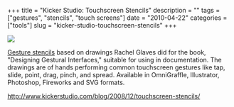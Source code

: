 +++
title = "Kicker Studio: Touchscreen Stencils"
description = ""
tags = ["gestures", "stencils", "touch screens"]
date = "2010-04-22"
categories = ["tools"]
slug = "kicker-studio-touchscreen-stencils"
+++


<div class="tool-screenshot mb1"><a href="http://www.kickerstudio.com/blog/2008/12/touchscreen-stencils/"><img id="bluga-thumbnail-2709" class="bluga-thumbnail custom" src="/media/bluga/
wt522fd9c86a764_custom.jpg"/></a></div><p><a href="http://www.kickerstudio.com/blog/2008/12/touchscreen-stencils/">Gesture stencils</a> based on drawings Rachel Glaves did for the book, &quot;Designing Gestural Interfaces,&quot; suitable for using in documentation. The drawings are of hands performing common touchscreen gestures like tap, slide, point, drag, pinch, and spread. Available in OmniGraffle, Illustrator, Photoshop, Fireworks and SVG formats.</p>

  
<p><a href="http://www.kickerstudio.com/blog/2008/12/touchscreen-stencils/">http://www.kickerstudio.com/blog/2008/12/touchscreen-stencils/</a></p>
      
